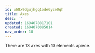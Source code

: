 ```yaml
---
id: u68x9dgujhgq1ode6yce0qh
title: Axes
desc: ''
updated: 1694078817101
created: 1694070085014
nav_order: 10
---
```


There are 13 axes with 13 elements apiece.
